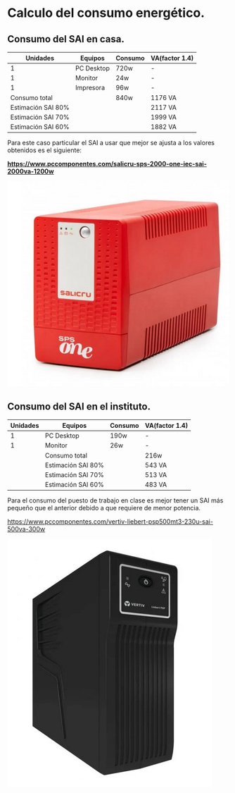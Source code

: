 # Calculo del consumo energético.

## Consumo del SAI en casa.

| Unidades |    Equipos | Consumo |VA(factor 1.4)|
|----------|------------|---------|--------------|
| 1        | PC Desktop |  720w   |      -       |
| 1        |   Monitor  |   24w   |      -       |
| 1        |  Impresora |   96w   |      -       |
|     Consumo total     || 840w   |   1176 VA    |
|             Estimación SAI 80%  |||   2117 VA    |
|             Estimación SAI 70%  |||   1999 VA    |
|             Estimación SAI 60%  |||   1882 VA    |

Para este caso particular el SAI a usar que mejor se ajusta a los valores obtenidos es el siguiente:

**https://www.pccomponentes.com/salicru-sps-2000-one-iec-sai-2000va-1200w**

![](./img/001.png)

## Consumo del SAI en el instituto.

| Unidades |    Equipos | Consumo |VA(factor  1.4)|
|----------|------------|---------|---------------|
| 1        | PC Desktop |   190w  |       -       |
| 1        |   Monitor  |    26w  |       -       |
||     Consumo total     ||   216w  |    302 VA    |
||             Estimación SAI 80%  ||   543 VA    |  
||             Estimación SAI 70%  ||   513 VA    |
||             Estimación SAI 60%  ||   483 VA    |


Para el consumo del puesto de trabajo en clase es mejor tener un SAI más pequeño que el anterior debido a que requiere de menor potencia.

https://www.pccomponentes.com/vertiv-liebert-psp500mt3-230u-sai-500va-300w

![](./img/002.png)
